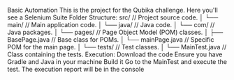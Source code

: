 Basic Automation
This is the project for the Qubika challenge.
Here you'll see a Selenium Suite
Folder Structure:
src/                  // Project source code.
│   └── main/             // Main application code.
│       └── java/         // Java code.
│           └── com/       // Java packages.
│               └── pages/    // Page Object Model (POM) classes.
│                   ├── BasePage.java // Base class for POMs.
│                   └── mainPage.java // Specific POM for the main page.
│               └── tests/    // Test classes.
│                   └── MainTest.java // Class containing the tests.
Execution: 
Download the code
Ensure you have Gradle and Java in your machine
Build it
Go to the MainTest and execute the test. The execution report will be in the console
